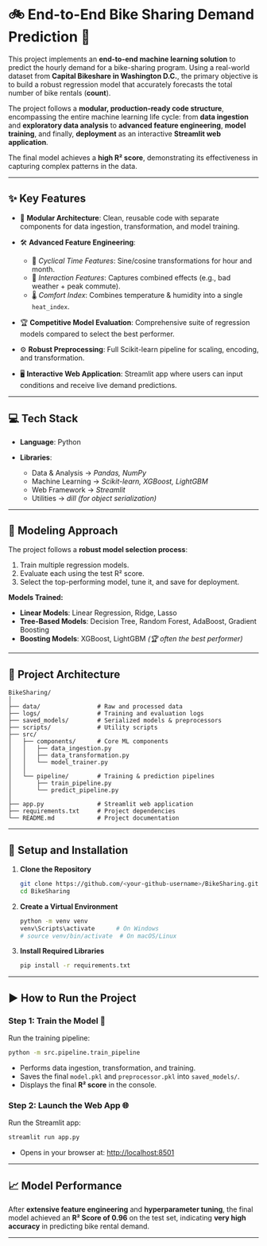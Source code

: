 
# 🚲 End-to-End Bike Sharing Demand Prediction 🎯

This project implements an **end-to-end machine learning solution** to predict the hourly demand for a bike-sharing program.
Using a real-world dataset from **Capital Bikeshare in Washington D.C.**, the primary objective is to build a robust regression model that accurately forecasts the total number of bike rentals (**count**).

The project follows a **modular, production-ready code structure**, encompassing the entire machine learning life cycle:
from **data ingestion** and **exploratory data analysis** to **advanced feature engineering**, **model training**, and finally, **deployment** as an interactive **Streamlit web application**.

The final model achieves a **high R² score**, demonstrating its effectiveness in capturing complex patterns in the data.

---

## ✨ Key Features

* 🧱 **Modular Architecture**: Clean, reusable code with separate components for data ingestion, transformation, and model training.
* 🛠️ **Advanced Feature Engineering**:

  * 🔄 *Cyclical Time Features*: Sine/cosine transformations for hour and month.
  * 🤝 *Interaction Features*: Captures combined effects (e.g., bad weather + peak commute).
  * 🌡️ *Comfort Index*: Combines temperature & humidity into a single `heat_index`.
* 🏆 **Competitive Model Evaluation**: Comprehensive suite of regression models compared to select the best performer.
* ⚙️ **Robust Preprocessing**: Full Scikit-learn pipeline for scaling, encoding, and transformation.
* 🖥️ **Interactive Web Application**: Streamlit app where users can input conditions and receive live demand predictions.

---

## 💻 Tech Stack

* **Language**: Python
* **Libraries**:

  * Data & Analysis → *Pandas, NumPy*
  * Machine Learning → *Scikit-learn, XGBoost, LightGBM*
  * Web Framework → *Streamlit*
  * Utilities → *dill (for object serialization)*

---

## 🤖 Modeling Approach

The project follows a **robust model selection process**:

1. Train multiple regression models.
2. Evaluate each using the test R² score.
3. Select the top-performing model, tune it, and save for deployment.

**Models Trained:**

* **Linear Models**: Linear Regression, Ridge, Lasso
* **Tree-Based Models**: Decision Tree, Random Forest, AdaBoost, Gradient Boosting
* **Boosting Models**: XGBoost, LightGBM *(🏆 often the best performer)*

---

## 📁 Project Architecture

```
BikeSharing/
│
├── data/                # Raw and processed data
├── logs/                # Training and evaluation logs
├── saved_models/        # Serialized models & preprocessors
├── scripts/             # Utility scripts
├── src/
│   ├── components/      # Core ML components
│   │   ├── data_ingestion.py
│   │   ├── data_transformation.py
│   │   └── model_trainer.py
│   │
│   └── pipeline/        # Training & prediction pipelines
│       ├── train_pipeline.py
│       └── predict_pipeline.py
│
├── app.py               # Streamlit web application
├── requirements.txt     # Project dependencies
└── README.md            # Project documentation
```

---

## 🚀 Setup and Installation

1. **Clone the Repository**

   ```bash
   git clone https://github.com/<your-github-username>/BikeSharing.git
   cd BikeSharing
   ```

2. **Create a Virtual Environment**

   ```bash
   python -m venv venv
   venv\Scripts\activate      # On Windows
   # source venv/bin/activate  # On macOS/Linux
   ```

3. **Install Required Libraries**

   ```bash
   pip install -r requirements.txt
   ```

---

## ▶️ How to Run the Project

### Step 1: Train the Model 🧠

Run the training pipeline:

```bash
python -m src.pipeline.train_pipeline
```

* Performs data ingestion, transformation, and training.
* Saves the final `model.pkl` and `preprocessor.pkl` into `saved_models/`.
* Displays the final **R² score** in the console.

### Step 2: Launch the Web App 🌐

Run the Streamlit app:

```bash
streamlit run app.py
```

* Opens in your browser at: [http://localhost:8501](http://localhost:8501)

---

## 📈 Model Performance

After **extensive feature engineering** and **hyperparameter tuning**,
the final model achieved an **R² Score of 0.96** on the test set,
indicating **very high accuracy** in predicting bike rental demand.

---

